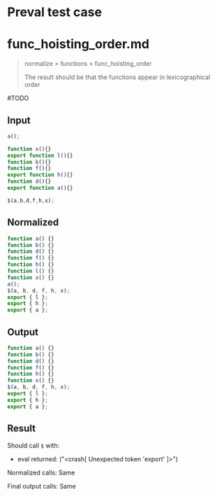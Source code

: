 # Preval test case

# func_hoisting_order.md

> normalize > functions > func_hoisting_order
>
> The result should be that the functions appear in lexicographical order

#TODO

## Input

`````js filename=intro
a();

function x(){}
export function l(){}
function b(){}
function f(){}
export function h(){}
function d(){}
export function a(){}

$(a,b,d,f,h,x);
`````

## Normalized

`````js filename=intro
function a() {}
function b() {}
function d() {}
function f() {}
function h() {}
function l() {}
function x() {}
a();
$(a, b, d, f, h, x);
export { l };
export { h };
export { a };
`````

## Output

`````js filename=intro
function a() {}
function b() {}
function d() {}
function f() {}
function h() {}
function x() {}
$(a, b, d, f, h, x);
export { l };
export { h };
export { a };
`````

## Result

Should call `$` with:
 - eval returned: ("<crash[ Unexpected token 'export' ]>")

Normalized calls: Same

Final output calls: Same

